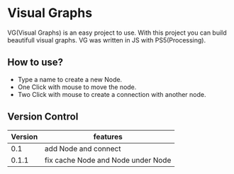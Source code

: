 # Visual Graphs
VG(Visual Graphs) is an easy project to use. With this project you can build beautifull visual graphs.
VG  was written in JS with PS5(Processing).
 

 ## How to use?
* Type a name to create a new Node.
* One Click with mouse to move the node.
* Two Click with mouse to create a connection with another node.


## Version Control

Version | features
--------|---------
 0.1    | add Node and connect
 0.1.1  | fix cache Node and Node under Node